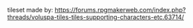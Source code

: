 tileset made by: https://forums.rpgmakerweb.com/index.php?threads/voluspa-tiles-tiles-supporting-characters-etc.63714/
